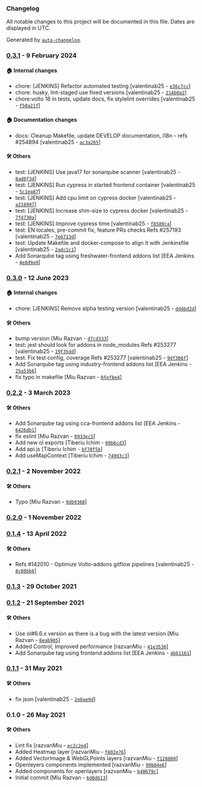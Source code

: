 ### Changelog

All notable changes to this project will be documented in this file. Dates are displayed in UTC.

Generated by [`auto-changelog`](https://github.com/CookPete/auto-changelog).

### [0.3.1](https://github.com/eea/volto-openlayers-map/compare/0.3.0...0.3.1) - 9 February 2024

#### :house: Internal changes

- chore: [JENKINS] Refactor automated testing [valentinab25 - [`e36c7cc`](https://github.com/eea/volto-openlayers-map/commit/e36c7ccfc2e9bf34c52161381fe9d347bbdbe5e8)]
- chore: husky, lint-staged use fixed versions [valentinab25 - [`21460a2`](https://github.com/eea/volto-openlayers-map/commit/21460a20ad724f4ad9401babc9a629aa66a375e9)]
- chore:volto 16 in tests, update docs, fix stylelint overrides [valentinab25 - [`f50a21f`](https://github.com/eea/volto-openlayers-map/commit/f50a21f7f4648af897d3731e39aa7032fb06777d)]

#### :house: Documentation changes

- docs: Cleanup Makefile, update DEVELOP documentation, i18n - refs #254894 [valentinab25 - [`ac3a265`](https://github.com/eea/volto-openlayers-map/commit/ac3a26572e68cf1c5d8545bed57ec1675ec26828)]

#### :hammer_and_wrench: Others

- test: [JENKINS] Use java17 for sonarqube scanner [valentinab25 - [`8ad0f3d`](https://github.com/eea/volto-openlayers-map/commit/8ad0f3d8cbb514f4800d96e231f2c06dd902634e)]
- test: [JENKINS] Run cypress in started frontend container [valentinab25 - [`5c1ea87`](https://github.com/eea/volto-openlayers-map/commit/5c1ea878bdfc5d2257b7dac6fe87826610067b2f)]
- test: [JENKINS] Add cpu limit on cypress docker [valentinab25 - [`a218997`](https://github.com/eea/volto-openlayers-map/commit/a21899700f83ff86cbbcfa2d9cc0c2b84f8b1581)]
- test: [JENKINS] Increase shm-size to cypress docker [valentinab25 - [`7f4730a`](https://github.com/eea/volto-openlayers-map/commit/7f4730a78bb1aa1ce539b62713ba35b54c0b2fda)]
- test: [JENKINS] Improve cypress time [valentinab25 - [`f8589ca`](https://github.com/eea/volto-openlayers-map/commit/f8589cae067750efea29462fa16c81598196ebff)]
- test: EN locales, pre-commit fix, feature PRs checks Refs #257193 [valentinab25 - [`7e6713d`](https://github.com/eea/volto-openlayers-map/commit/7e6713d375a70404a4ca019581429a030fea1c3a)]
- test: Update Makefile and docker-compose to align it with Jenkinsfile [valentinab25 - [`2adc1c1`](https://github.com/eea/volto-openlayers-map/commit/2adc1c12eb85c9499b47e8e0a5d9bdbda2772f74)]
- Add Sonarqube tag using freshwater-frontend addons list [EEA Jenkins - [`4e8d9a9`](https://github.com/eea/volto-openlayers-map/commit/4e8d9a9c39d5a8af1776c815c50a0da395b1e1c8)]
### [0.3.0](https://github.com/eea/volto-openlayers-map/compare/0.2.2...0.3.0) - 12 June 2023

#### :house: Internal changes

- chore: [JENKINS] Remove alpha testing version [valentinab25 - [`dd4bd2d`](https://github.com/eea/volto-openlayers-map/commit/dd4bd2d6c62ac799fc0fd1ae93073cd0d123f668)]

#### :hammer_and_wrench: Others

- bump version [Miu Razvan - [`d7cd333`](https://github.com/eea/volto-openlayers-map/commit/d7cd3336c99c66680a29a14aa77cb25d638ddc96)]
- test: jest should look for addons in node_modules Refs #253277 [valentinab25 - [`19f35dd`](https://github.com/eea/volto-openlayers-map/commit/19f35ddf514b6fb2f6b5f66d2f46ebcbe4fa72b9)]
- test: Fix test config, coverage Refs #253277 [valentinab25 - [`9df366f`](https://github.com/eea/volto-openlayers-map/commit/9df366fed08a838637303a94dfaa5f7e3b29ad06)]
- Add Sonarqube tag using industry-frontend addons list [EEA Jenkins - [`25a53b6`](https://github.com/eea/volto-openlayers-map/commit/25a53b6e363ac4a5470c35e1701dce1cdd305f6c)]
- fix typo in makefile [Miu Razvan - [`0fefbe4`](https://github.com/eea/volto-openlayers-map/commit/0fefbe4235811b92c1971c43f83fef71a842509a)]
### [0.2.2](https://github.com/eea/volto-openlayers-map/compare/0.2.1...0.2.2) - 3 March 2023

#### :hammer_and_wrench: Others

- Add Sonarqube tag using cca-frontend addons list [EEA Jenkins - [`6426db1`](https://github.com/eea/volto-openlayers-map/commit/6426db1530467960079f9c4b7b8ce0c9cb2e5efa)]
- fix eslint [Miu Razvan - [`0933ec5`](https://github.com/eea/volto-openlayers-map/commit/0933ec5e60ec856d802e836cab931a08cfe53618)]
- Add new ol exports [Tiberiu Ichim - [`99b6cd3`](https://github.com/eea/volto-openlayers-map/commit/99b6cd370ea3618cd9d68751c56c16459c90f42f)]
- Add api.js [Tiberiu Ichim - [`bf70f5b`](https://github.com/eea/volto-openlayers-map/commit/bf70f5b325207706bb470fc5e29fa532c0d361a8)]
- Add useMapContext [Tiberiu Ichim - [`749d3c3`](https://github.com/eea/volto-openlayers-map/commit/749d3c3a90ca196386346a0fe8bcc27cab77f262)]
### [0.2.1](https://github.com/eea/volto-openlayers-map/compare/0.2.0...0.2.1) - 2 November 2022

#### :hammer_and_wrench: Others

- Typo [Miu Razvan - [`0db9368`](https://github.com/eea/volto-openlayers-map/commit/0db936866f3af5e7dff4b771ab695876585582f4)]
### [0.2.0](https://github.com/eea/volto-openlayers-map/compare/0.1.4...0.2.0) - 1 November 2022

### [0.1.4](https://github.com/eea/volto-openlayers-map/compare/0.1.3...0.1.4) - 13 April 2022

#### :hammer_and_wrench: Others

- Refs #142010 - Optimize Volto-addons gitflow pipelines [valentinab25 - [`8c08bb6`](https://github.com/eea/volto-openlayers-map/commit/8c08bb699f8ecafe631b6dd14899f008edb166d3)]
### [0.1.3](https://github.com/eea/volto-openlayers-map/compare/0.1.2...0.1.3) - 29 October 2021

### [0.1.2](https://github.com/eea/volto-openlayers-map/compare/0.1.1...0.1.2) - 21 September 2021

#### :hammer_and_wrench: Others

- Use ol#6.6.x version as there is a bug with the latest version [Miu Razvan - [`8eab985`](https://github.com/eea/volto-openlayers-map/commit/8eab98575f93abf1f6e0e49855fd5737e0ca3b36)]
- Added Control; Improved performance [razvanMiu - [`41e3536`](https://github.com/eea/volto-openlayers-map/commit/41e35369aa97e55f17f8b60d23317671a85ca7dc)]
- Add Sonarqube tag using frontend addons list [EEA Jenkins - [`4bb1161`](https://github.com/eea/volto-openlayers-map/commit/4bb11615774d80b22f00a981380dbe02c1cf1c79)]
### [0.1.1](https://github.com/eea/volto-openlayers-map/compare/0.1.0...0.1.1) - 31 May 2021

#### :hammer_and_wrench: Others

- fix json [valentinab25 - [`2e0ae9d`](https://github.com/eea/volto-openlayers-map/commit/2e0ae9dc87d97d0cb5904dd8f8c51e153f0e29a2)]
### 0.1.0 - 26 May 2021

#### :hammer_and_wrench: Others

- Lint fix [razvanMiu - [`ec2c2e4`](https://github.com/eea/volto-openlayers-map/commit/ec2c2e43a46c158bb813ade32834bf328b444895)]
- Added Heatmap layer [razvanMiu - [`f802e76`](https://github.com/eea/volto-openlayers-map/commit/f802e76e81c353da9f4e2b7058e40a0fff9f1fe5)]
- Added VectorImage & WebGLPoints layers [razvanMiu - [`f128860`](https://github.com/eea/volto-openlayers-map/commit/f128860ec396f2ad7f6e7791a0054ad9a0f6e6df)]
- Openleyers components implemented [razvanMiu - [`99b84e6`](https://github.com/eea/volto-openlayers-map/commit/99b84e695e860e44ff6f728e37ca8493b9b06b0c)]
- Added components for openlayers [razvanMiu - [`b40679c`](https://github.com/eea/volto-openlayers-map/commit/b40679c21483151c1e588c0dfd1fa9ad5fdfc733)]
- Initial commit [Miu Razvan - [`6d0d613`](https://github.com/eea/volto-openlayers-map/commit/6d0d613377abb206619a5506e1a7fb04e56b9e4b)]
